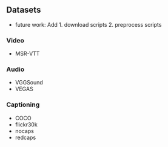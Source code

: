 ## Datasets
- future work: Add 1. download scripts 2. preprocess scripts

### Video
- MSR-VTT

### Audio
- VGGSound
- VEGAS

### Captioning
- COCO
- flickr30k
- nocaps
- redcaps
